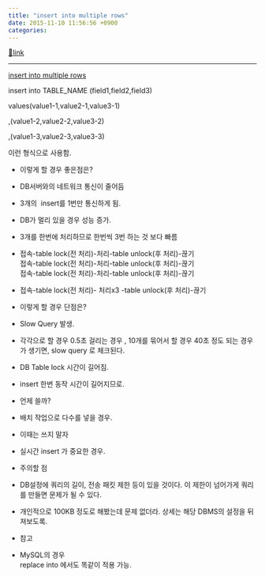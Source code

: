 ```yaml
---
title: "insert into multiple rows"
date: 2015-11-10 11:56:56 +0900
categories: 
---
```

[🔗link](http://www.mins01.com/mh/tech/read/974)
***


[insert into multiple rows](https://www.google.co.kr/webhp?sourceid=chrome-instant&ion=1&espv=2&es_th=1&ie=UTF-8#q=insert%20into%20multiple%20rows&es_th=1 "insert into multiple rows")  


insert into TABLE_NAME (field1,field2,field3)

values(value1-1,value2-1,value3-1)

,(value1-2,value2-2,value3-2)

,(value1-3,value2-3,value3-3)

  


이런 형식으로 사용함.

  
- 이렇게 할 경우 좋은점은?
- DB서버와의 네트워크 통신이 줄어듬
- 3개의  insert를 1번만 통신하게 됨.
- DB가 멀리 있을 경우 성능 증가.

- 3개를 한번에 처리하므로 한번씩 3번 하는 것 보다 빠름
- 접속-table lock(전 처리)-처리-table unlock(후 처리)-끊기  
접속-table lock(전 처리)-처리-table unlock(후 처리)-끊기  
접속-table lock(전 처리)-처리-table unlock(후 처리)-끊기
- 접속-table lock(전 처리)- 처리x3 -table unlock(후 처리)-끊기


- 이렇게 할 경우 단점은?
- Slow Query 발생.
- 각각으로 할 경우 0.5초 걸리는 경우 , 10개를 묶어서 할 경우 40초 정도 되는 경우가 생기면, slow query 로 체크된다.

- DB Table lock 시간이 길어짐.
- insert 한번 동작 시간이 길어지므로.


- 언제 쓸까?
- 배치 작업으로 다수를 넣을 경우.

- 이때는 쓰지 말자
- 실시간 insert 가 중요한 경우.

- 주의할 점
- DB설정에 쿼리의 길이, 전송 패킷 제한 등이 있을 것이다. 이 제한이 넘어가게 쿼리를 만들면 문제가 될 수 있다.
- 개인적으로 100KB 정도로 해봤는데 문제 없더라. 상세는 해당 DBMS의 설정을 뒤져보도록.


- 참고
- MySQL의 경우   
replace into 에서도 똑같이 적용 가능.


  

